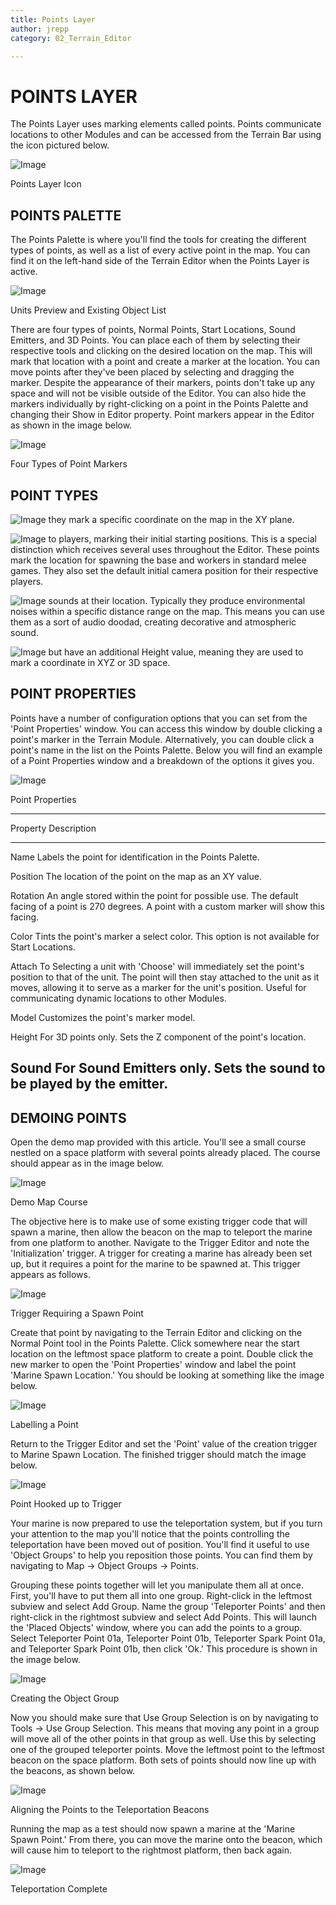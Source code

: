 ```yaml
---
title: Points Layer
author: jrepp
category: 02_Terrain_Editor

---
```

POINTS LAYER
============

The Points Layer uses marking elements called points. Points communicate
locations to other Modules and can be accessed from the Terrain Bar
using the icon pictured below.

![Image](./023_Points_Layer/image1.png)

Points Layer Icon

POINTS PALETTE
--------------

The Points Palette is where you'll find the tools for creating the
different types of points, as well as a list of every active point in
the map. You can find it on the left-hand side of the Terrain Editor
when the Points Layer is active.

![Image](./023_Points_Layer/image2.png)

Units Preview and Existing Object List

There are four types of points, Normal Points, Start Locations, Sound
Emitters, and 3D Points. You can place each of them by selecting their
respective tools and clicking on the desired location on the map. This
will mark that location with a point and create a marker at the
location. You can move points after they've been placed by selecting and
dragging the marker. Despite the appearance of their markers, points
don't take up any space and will not be visible outside of the Editor.
You can also hide the markers individually by right-clicking on a point
in the Points Palette and changing their Show in Editor property. Point
markers appear in the Editor as shown in the image below.

![Image](./023_Points_Layer/image3.png)

Four Types of Point Markers

POINT TYPES
-----------

![Image](./023_Points_Layer/image7.png) they mark a specific coordinate
on the map in the XY plane.

![Image](./023_Points_Layer/image7.png) to players, marking their
initial starting positions. This is a special distinction which receives
several uses throughout the Editor. These points mark the location for
spawning the base and workers in standard melee games. They also set the
default initial camera position for their respective players.

![Image](./023_Points_Layer/image7.png) sounds at their location.
Typically they produce environmental noises within a specific distance
range on the map. This means you can use them as a sort of audio doodad,
creating decorative and atmospheric sound.

![Image](./023_Points_Layer/image7.png) but have an additional Height
value, meaning they are used to mark a coordinate in XYZ or 3D space.

POINT PROPERTIES
----------------

Points have a number of configuration options that you can set from the
'Point Properties' window. You can access this window by double clicking
a point's marker in the Terrain Module. Alternatively, you can double
click a point's name in the list on the Points Palette. Below you will
find an example of a Point Properties window and a breakdown of the
options it gives you.

![Image](./023_Points_Layer/image8.png)

Point Properties

  ------------------------------------------------------------------------------
  Property   Description
  ---------- -------------------------------------------------------------------
  Name       Labels the point for identification in the Points Palette.

  Position   The location of the point on the map as an XY value.

  Rotation   An angle stored within the point for possible use. The default
             facing of a point is 270 degrees. A point with a custom marker will
             show this facing.

  Color      Tints the point's marker a select color. This option is not
             available for Start Locations.

  Attach To  Selecting a unit with 'Choose' will immediately set the point's
             position to that of the unit. The point will then stay attached to
             the unit as it moves, allowing it to serve as a marker for the
             unit's position. Useful for communicating dynamic locations to
             other Modules.

  Model      Customizes the point's marker model.

  Height     For 3D points only. Sets the Z component of the point's location.

  Sound      For Sound Emitters only. Sets the sound to be played by the
             emitter.
  ------------------------------------------------------------------------------

DEMOING POINTS
--------------

Open the demo map provided with this article. You'll see a small course
nestled on a space platform with several points already placed. The
course should appear as in the image below.

![Image](./023_Points_Layer/image9.png)

Demo Map Course

The objective here is to make use of some existing trigger code that
will spawn a marine, then allow the beacon on the map to teleport the
marine from one platform to another. Navigate to the Trigger Editor and
note the 'Initialization' trigger. A trigger for creating a marine has
already been set up, but it requires a point for the marine to be
spawned at. This trigger appears as follows.

![Image](./023_Points_Layer/image10.png)

Trigger Requiring a Spawn Point

Create that point by navigating to the Terrain Editor and clicking on
the Normal Point tool in the Points Palette. Click somewhere near the
start location on the leftmost space platform to create a point. Double
click the new marker to open the 'Point Properties' window and label the
point 'Marine Spawn Location.' You should be looking at something like
the image below.

![Image](./023_Points_Layer/image11.png)

Labelling a Point

Return to the Trigger Editor and set the 'Point' value of the creation
trigger to Marine Spawn Location. The finished trigger should match the
image below.

![Image](./023_Points_Layer/image12.png)

Point Hooked up to Trigger

Your marine is now prepared to use the teleportation system, but if you
turn your attention to the map you'll notice that the points controlling
the teleportation have been moved out of position. You'll find it useful
to use 'Object Groups' to help you reposition those points. You can find
them by navigating to Map -\> Object Groups -\> Points.

Grouping these points together will let you manipulate them all at once.
First, you'll have to put them all into one group. Right-click in the
leftmost subview and select Add Group. Name the group 'Teleporter
Points' and then right-click in the rightmost subview and select Add
Points. This will launch the 'Placed Objects' window, where you can add
the points to a group. Select Teleporter Point 01a, Teleporter Point
01b, Teleporter Spark Point 01a, and Teleporter Spark Point 01b, then
click 'Ok.' This procedure is shown in the image below.

![Image](./023_Points_Layer/image13.png)

Creating the Object Group

Now you should make sure that Use Group Selection is on by navigating to
Tools -\> Use Group Selection. This means that moving any point in a
group will move all of the other points in that group as well. Use this
by selecting one of the grouped teleporter points. Move the leftmost
point to the leftmost beacon on the space platform. Both sets of points
should now line up with the beacons, as shown below.

![Image](./023_Points_Layer/image14.png)

Aligning the Points to the Teleportation Beacons

Running the map as a test should now spawn a marine at the 'Marine Spawn
Point.' From there, you can move the marine onto the beacon, which will
cause him to teleport to the rightmost platform, then back again.

![Image](./023_Points_Layer/image15.png)

Teleportation Complete
